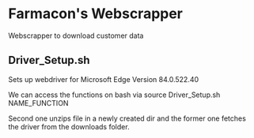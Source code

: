 # Farmacon's Webscrapper
Webscrapper to download customer data 

## Driver_Setup.sh

Sets up webdriver for Microsoft Edge Version 84.0.522.40

We can access the functions on bash via source Driver_Setup.sh NAME_FUNCTION

Second one unzips file in a newly created dir and the former one fetches the driver from the downloads folder.
